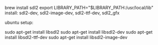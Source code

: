 brew install sdl2
export LIBRARY_PATH="$LIBRARY_PATH:/usr/local/lib"
install: sdl2-dev, sdl2-image-dev, sdl2-ttf-dev, sdl2_gfx

ubuntu setup:

sudo apt-get install libsdl2
sudo apt-get install libsdl2-dev
sudo apt-get install libsdl2-ttf-dev
sudo apt-get install libsdl2-image-dev
